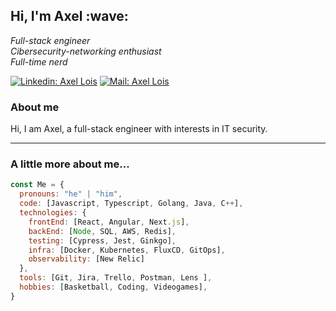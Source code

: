 <h2> Hi, I'm Axel :wave: </h2>
<p><em>Full-stack engineer 
</br> Cibersecurity-networking enthusiast
</br> Full-time nerd
</em></p>

[![Linkedin: Axel Lois](https://img.shields.io/badge/-Linkedin-blue?style=flat-square&logo=Linkedin&logoColor=white&link=https://www.linkedin.com/in/axel-lois-740ba392/)](https://www.linkedin.com/in/axel-lois-dev/)
[![Mail: Axel Lois](https://img.shields.io/badge/-Mail-red?style=flat-square&logo=Gmail&logoColor=white&link=mailto:axel9034@hotmail.com)](mailto:axel9034@hotmail.com)

### About me
<p>Hi, I am Axel, a full-stack engineer with interests in IT security.</p>
<hr>

###  A little more about me...  

```javascript
const Me = {
  pronouns: "he" | "him",
  code: [Javascript, Typescript, Golang, Java, C++],
  technologies: {
    frontEnd: [React, Angular, Next.js],
    backEnd: [Node, SQL, AWS, Redis],
    testing: [Cypress, Jest, Ginkgo],
    infra: [Docker, Kubernetes, FluxCD, GitOps],
    observability: [New Relic]
  },
  tools: [Git, Jira, Trello, Postman, Lens ],
  hobbies: [Basketball, Coding, Videogames],
}
```

